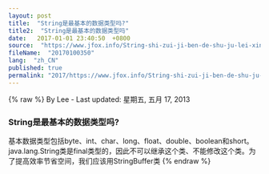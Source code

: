 ```yaml
---
layout: post
title:  "String是最基本的数据类型吗?"
title2:  "String是最基本的数据类型吗"
date:   2017-01-01 23:40:50  +0800
source:  "https://www.jfox.info/String-shi-zui-ji-ben-de-shu-ju-lei-xing-ma.html"
fileName:  "20170100350"
lang:  "zh_CN"
published: true
permalink: "2017/https://www.jfox.info/String-shi-zui-ji-ben-de-shu-ju-lei-xing-ma.html"
---
```

{% raw %}
By Lee - Last updated: 星期五, 五月 17, 2013

### String是最基本的数据类型吗?

基本数据类型包括byte、int、char、long、float、double、boolean和short。
java.lang.String类是final类型的，因此不可以继承这个类、不能修改这个类。为了提高效率节省空间，我们应该用StringBuffer类
{% endraw %}
